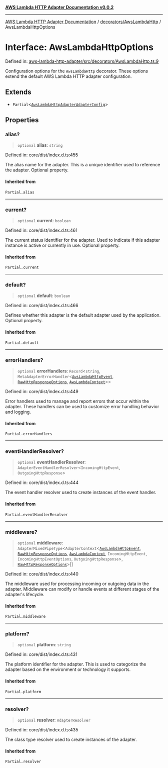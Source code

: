 [**AWS Lambda HTTP Adapter Documentation v0.0.2**](../../../README.md)

***

[AWS Lambda HTTP Adapter Documentation](../../../modules.md) / [decorators/AwsLambdaHttp](../README.md) / AwsLambdaHttpOptions

# Interface: AwsLambdaHttpOptions

Defined in: [aws-lambda-http-adapter/src/decorators/AwsLambdaHttp.ts:9](https://github.com/stonemjs/aws-lambda-http-adapter/blob/2fb8e4d048853c60484edbc94c3249aefb421def/src/decorators/AwsLambdaHttp.ts#L9)

Configuration options for the `AwsLambdaHttp` decorator.
These options extend the default AWS Lambda HTTP adapter configuration.

## Extends

- `Partial`\<[`AwsLambdaHttpAdapterAdapterConfig`](../../../options/AwsLambdaHttpAdapterBlueprint/interfaces/AwsLambdaHttpAdapterAdapterConfig.md)\>

## Properties

### alias?

> `optional` **alias**: `string`

Defined in: core/dist/index.d.ts:455

The alias name for the adapter.
This is a unique identifier used to reference the adapter.
Optional property.

#### Inherited from

`Partial.alias`

***

### current?

> `optional` **current**: `boolean`

Defined in: core/dist/index.d.ts:461

The current status identifier for the adapter.
Used to indicate if this adapter instance is active or currently in use.
Optional property.

#### Inherited from

`Partial.current`

***

### default?

> `optional` **default**: `boolean`

Defined in: core/dist/index.d.ts:466

Defines whether this adapter is the default adapter used by the application.
Optional property.

#### Inherited from

`Partial.default`

***

### errorHandlers?

> `optional` **errorHandlers**: `Record`\<`string`, `MetaAdapterErrorHandler`\<[`AwsLambdaHttpEvent`](../../../declarations/interfaces/AwsLambdaHttpEvent.md), [`RawHttpResponseOptions`](../../../declarations/interfaces/RawHttpResponseOptions.md), [`AwsLambdaContext`](../../../declarations/type-aliases/AwsLambdaContext.md)\>\>

Defined in: core/dist/index.d.ts:449

Error handlers used to manage and report errors that occur within the adapter.
These handlers can be used to customize error handling behavior and logging.

#### Inherited from

`Partial.errorHandlers`

***

### eventHandlerResolver?

> `optional` **eventHandlerResolver**: `AdapterEventHandlerResolver`\<`IncomingHttpEvent`, `OutgoingHttpResponse`\>

Defined in: core/dist/index.d.ts:444

The event handler resolver used to create instances of the event handler.

#### Inherited from

`Partial.eventHandlerResolver`

***

### middleware?

> `optional` **middleware**: `AdapterMixedPipeType`\<`AdapterContext`\<[`AwsLambdaHttpEvent`](../../../declarations/interfaces/AwsLambdaHttpEvent.md), [`RawHttpResponseOptions`](../../../declarations/interfaces/RawHttpResponseOptions.md), [`AwsLambdaContext`](../../../declarations/type-aliases/AwsLambdaContext.md), `IncomingHttpEvent`, `IncomingHttpEventOptions`, `OutgoingHttpResponse`\>, [`RawHttpResponseOptions`](../../../declarations/interfaces/RawHttpResponseOptions.md)\>[]

Defined in: core/dist/index.d.ts:440

The middleware used for processing incoming or outgoing data in the adapter.
Middleware can modify or handle events at different stages of the adapter's lifecycle.

#### Inherited from

`Partial.middleware`

***

### platform?

> `optional` **platform**: `string`

Defined in: core/dist/index.d.ts:431

The platform identifier for the adapter.
This is used to categorize the adapter based on the environment or technology it supports.

#### Inherited from

`Partial.platform`

***

### resolver?

> `optional` **resolver**: `AdapterResolver`

Defined in: core/dist/index.d.ts:435

The class type resolver used to create instances of the adapter.

#### Inherited from

`Partial.resolver`
